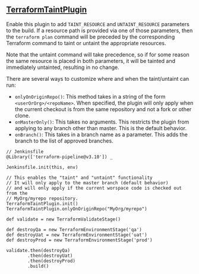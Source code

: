 ## [TerraformTaintPlugin](../src/TerraformTaintPlugin.groovy)

Enable this plugin to add `TAINT_RESOURCE` and `UNTAINT_RESOURCE` parameters
to the build. If a resource path is provided via one of those parameters, then
the `terraform plan` command will be preceded by the corresponding Terraform
command to taint or untaint the appropriate resources.

Note that the untaint command will take precedence, so if for some reason the
same resource is placed in both parameters, it will be tainted and immediately
untainted, resulting in no change.

There are several ways to customize where and when the taint/untaint can run:

* `onlyOnOriginRepo()`: This method takes in a string of the form
  `<userOrOrg>/<repoName>`. When specified, the plugin will only apply when
  the current checkout is from the same repository and not a fork or other
  clone.
* `onMasterOnly()`: This takes no arguments. This restricts the plugin from
  applying to any branch other than master. This is the default behavior.
* `onBranch()`: This takes in a branch name as a parameter. This adds the
  branch to the list of approved branches.

```
// Jenkinsfile
@Library(['terraform-pipeline@v3.10']) _

Jenkinsfile.init(this, env)

// This enables the "taint" and "untaint" functionality
// It will only apply to the master branch (default behavior)
// and will only apply if the current worspace code is checked out from the
// MyOrg/myrepo repository.
TerraformTaintPlugin.init()
TerraformTaintPlugin.onlyOnOriginRepo("MyOrg/myrepo")

def validate = new TerraformValidateStage()

def destroyQa = new TerraformEnvironmentStage('qa')
def destroyUat = new TerraformEnvironmentStage('uat')
def destroyProd = new TerraformEnvironmentStage('prod')

validate.then(destroyQa)
        .then(destroyUat)
        .then(destroyProd)
        .build()
```
